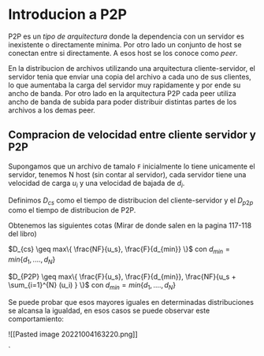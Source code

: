 # Introducion a P2P

P2P es un *tipo de arquitectura* donde la dependencia con un servidor es inexistente o directamente minima. Por otro lado un conjunto de host se conectan entre si directamente. A esos host se los conoce como *peer*.

En la distribucion de archivos utilizando una arquitectura cliente-servidor, el servidor tenia que enviar una copia del archivo a cada uno de sus clientes, lo que aumentaba la carga del servidor muy rapidamente y por ende su ancho de banda. 
Por otro lado en la arquitectura P2P cada peer utiliza ancho de banda de subida para poder distribuir distintas partes de los archivos a los demas peer. 

## Compracion de velocidad entre cliente servidor y P2P

Supongamos que un archivo de tamalo `F` inicialmente lo tiene unicamente el servidor, tenemos N host (sin contar al servidor), cada servidor tiene una velocidad de carga $u_i$ y una velocidad de bajada de $d_i$. 

Definimos $D_{cs}$ como el tiempo de distribucion del cliente-servidor y el $D_{p2p}$  como el tiempo de distribucion de P2P.

Obtenemos las siguientes cotas (Mirar de donde salen en la pagina 117-118 del libro)

$D_{cs} \geq max\{ \frac{NF}{u_s}, \frac{F}{d_{min}} \}$ con $d_{min} = min\{d_1, .... , d_N\}$

$D_{P2P} \geq max\{ \frac{F}{u_s}, \frac{F}{d_{min}}, \frac{NF}{u_s + \sum_{i=1}^{N} (u_i) } \}$ con $d_{min} = min\{d_1, .... , d_N\}$

Se puede probar que esos mayores iguales en determinadas distribuciones se alcansa la igualdad, en esos casos se puede observar este comportamiento:

![[Pasted image 20221004163220.png]]







`
